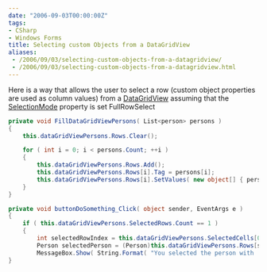 ```yaml
---
date: "2006-09-03T00:00:00Z"
tags:
- CSharp
- Windows Forms
title: Selecting custom Objects from a DataGridView
aliases:
 - /2006/09/03/selecting-custom-objects-from-a-datagridview/
 - /2006/09/03/selecting-custom-objects-from-a-datagridview.html
---
```

Here is a way that allows the user to select a row (custom object properties are used as column values) from a [DataGridView](http://msdn2.microsoft.com/en-us/library/system.windows.forms.datagridview.aspx) assuming that the [SelectionMode](http://msdn2.microsoft.com/en-us/library/system.windows.forms.datagridview.selectionmode.aspx) property is set FullRowSelect

```csharp
private void FillDataGridViewPersons( List<person> persons ) 
{
	this.dataGridViewPersons.Rows.Clear();

	for ( int i = 0; i < persons.Count; ++i ) 
	{ 
		this.dataGridViewPersons.Rows.Add(); 
		this.dataGridViewPersons.Rows[i].Tag = persons[i]; 
		this.dataGridViewPersons.Rows[i].SetValues( new object[] { persons[i].Id, persons[i].Name } ); 
	} 
} 

private void buttonDoSomething_Click( object sender, EventArgs e ) 
{ 
	if ( this.dataGridViewPersons.SelectedRows.Count == 1 ) 
	{ 
		int selectedRowIndex = this.dataGridViewPersons.SelectedCells[0].RowIndex; 
		Person selectedPerson = (Person)this.dataGridViewPersons.Rows[selectedRowIndex].Tag; 
		MessageBox.Show( String.Format( "You selected the person with 	} 
} 
```
